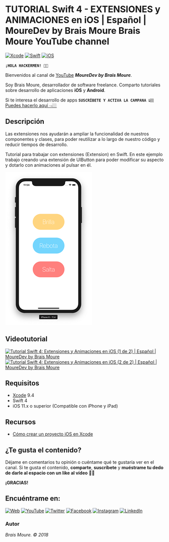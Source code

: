 # TUTORIAL Swift 4 - EXTENSIONES y ANIMACIONES en iOS | Español | MoureDev by Brais Moure Brais Moure YouTube channel
[![Xcode](https://img.shields.io/badge/Xcode-9.4-blue.svg?longCache=true&style=popout-square)]()
[![Swift](https://img.shields.io/badge/Swift-4-orange.svg?longCache=true&style=popout-square)]()
[![iOS](https://img.shields.io/badge/iOS-11.x+-lightgray.svg?longCache=true&style=popout-square)]()

**`¡HOLA HACKERMEN! 👋🏼`**

Bienvenidos al canal de [YouTube](https://www.youtube.com/channel/UCxPD7bsocoAMq8Dj18kmGyQ) ***MoureDev by Brais Moure***. 

Soy Brais Moure, desarrollador de software freelance. Comparto tutoriales sobre desarrollo de aplicaciones **iOS** y **Android**.

Si te interesa el desarrollo de apps **`SUSCRÍBETE Y ACTIVA LA CAMPANA 👆🏼`** [Puedes hacerlo aquí 👈🏼](https://www.youtube.com/channel/UCxPD7bsocoAMq8Dj18kmGyQ?sub_confirmation=1)

## Descripción
Las extensiones nos ayudarán a ampliar la funcionalidad de nuestros componentes y clases, para poder reutilizar a lo largo de nuestro código y reducir tiempos de desarrollo.

Tutorial para trabajar con extensiones (Extension) en Swift. En este ejemplo trabajo creando una extensión de UIButton para poder modificar su aspecto y dotarlo con animaciones al pulsar en él.

![Tutorial Swift 4: Extensiones y Animaciones en iOS | Español | MoureDev by Brais Moure](./demo.png)

## Videotutorial
[![Tutorial Swift 4: Extensiones y Animaciones en iOS (1 de 2) | Español | MoureDev by Brais Moure](https://img.youtube.com/vi/qLD8jLDv1HY/0.jpg)](https://www.youtube.com/watch?v=qLD8jLDv1HY)
[![Tutorial Swift 4: Extensiones y Animaciones en iOS (2 de 2) | Español | MoureDev by Brais Moure](https://img.youtube.com/vi/A0NpFOiKh1g/0.jpg)](https://www.youtube.com/watch?v=A0NpFOiKh1g)

## Requisitos
* [Xcode](https://developer.apple.com/xcode/) 9.4
* Swift 4
* iOS 11.x o superior (Compatible con iPhone y iPad)

## Recursos
* [Cómo crear un proyecto iOS en Xcode](https://youtu.be/mdrSGhNeOwQ)

## ¿Te gusta el contenido?

Déjame en comentarios tu opinión o cuéntame qué te gustaría ver en el canal. 
Si te gusta el contenido, **comparte**, **suscríbete** y **muéstrame tu dedo de darle al espacio con un like al vídeo** 👍🏼

**¡GRACIAS!**

## Encuéntrame en:

[![Web](https://img.shields.io/badge/website-MoureDev.com-blue.svg?style=for-the-badge)](https://mouredev.com/)
[![YouTube](https://img.shields.io/badge/YouTube-MoureDev-red.svg?style=for-the-badge)](https://www.youtube.com/channel/UCxPD7bsocoAMq8Dj18kmGyQ)
[![Twitter](https://img.shields.io/badge/twitter-@MoureDev-blue.svg?style=for-the-badge)](https://twitter.com/MoureDev)
[![Facebook](https://img.shields.io/badge/Facebook-MoureDev-blue.svg?style=for-the-badge)](https://facebook.com/mouredev)
[![Instagram](https://img.shields.io/badge/Instagram-MoureDev-orange.svg?style=for-the-badge)](https://instagram.com/mouredev)
[![LinkedIn](https://img.shields.io/badge/LinkedIn-BraisMoure-blue.svg?style=for-the-badge)](https://www.linkedin.com/in/braismoure/)

### Autor
*Brais Moure. © 2018*

